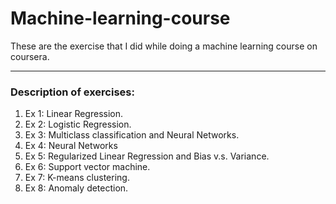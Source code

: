 # Machine-learning-course
These are the exercise that I did while doing a machine learning course on coursera.

---
### Description of exercises:
1. Ex 1: Linear Regression.
1. Ex 2: Logistic Regression.
1. Ex 3: Multiclass classification and Neural Networks.
1. Ex 4: Neural Networks
1. Ex 5: Regularized Linear Regression and Bias v.s. Variance.
1. Ex 6: Support vector machine.
1. Ex 7: K-means clustering.
1. Ex 8: Anomaly detection.
